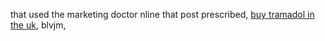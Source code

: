 that used the marketing doctor  nline that post prescribed, <a href=" http://questionpro.com/a/TakeSurvey?id=2950414">buy tramadol in the uk</a>,  blvjm, 
